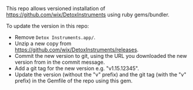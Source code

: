 This repo allows versioned installation of https://github.com/wix/DetoxInstruments using ruby gems/bundler.

To update the version in this repo:

- Remove `Detox Instruments.app/`.
- Unzip a new copy from https://github.com/wix/DetoxInstruments/releases.
- Commit the new version to git, using the URL you downloaded the new version from in the commit message.
- Add a git tag for the new version e.g. "v1.15.12345".
- Update the version (without the "v" prefix) and the git tag (with the "v" prefix) in the Gemfile of the repo using this gem.
